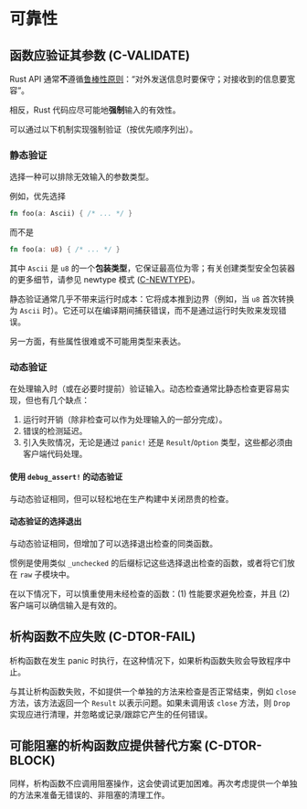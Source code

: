 # 可靠性

<a id="c-validate"></a>
## 函数应验证其参数 (C-VALIDATE)

Rust API 通常**不**遵循[鲁棒性原则]：“对外发送信息时要保守；对接收到的信息要宽容”。

[鲁棒性原则]: http://en.wikipedia.org/wiki/Robustness_principle

相反，Rust 代码应尽可能地**强制**输入的有效性。

可以通过以下机制实现强制验证（按优先顺序列出）。

### 静态验证

选择一种可以排除无效输入的参数类型。

例如，优先选择

```rust
fn foo(a: Ascii) { /* ... */ }
```

而不是

```rust
fn foo(a: u8) { /* ... */ }
```

其中 `Ascii` 是 `u8` 的一个**包装类型**，它保证最高位为零；有关创建类型安全包装器的更多细节，请参见 newtype 模式 ([C-NEWTYPE])。

静态验证通常几乎不带来运行时成本：它将成本推到边界（例如，当 `u8` 首次转换为 `Ascii` 时）。它还可以在编译期间捕获错误，而不是通过运行时失败来发现错误。

另一方面，有些属性很难或不可能用类型来表达。

[C-NEWTYPE]: type-safety.html#c-newtype

### 动态验证

在处理输入时（或在必要时提前）验证输入。动态检查通常比静态检查更容易实现，但也有几个缺点：

1. 运行时开销（除非检查可以作为处理输入的一部分完成）。
2. 错误的检测延迟。
3. 引入失败情况，无论是通过 `panic!` 还是 `Result`/`Option` 类型，这些都必须由客户端代码处理。

#### 使用 `debug_assert!` 的动态验证

与动态验证相同，但可以轻松地在生产构建中关闭昂贵的检查。

#### 动态验证的选择退出

与动态验证相同，但增加了可以选择退出检查的同类函数。

惯例是使用类似 `_unchecked` 的后缀标记这些选择退出检查的函数，或者将它们放在 `raw` 子模块中。

在以下情况下，可以慎重使用未经检查的函数：(1) 性能要求避免检查，并且 (2) 客户端可以确信输入是有效的。

<a id="c-dtor-fail"></a>
## 析构函数不应失败 (C-DTOR-FAIL)

析构函数在发生 panic 时执行，在这种情况下，如果析构函数失败会导致程序中止。

与其让析构函数失败，不如提供一个单独的方法来检查是否正常结束，例如 `close` 方法，该方法返回一个 `Result` 以表示问题。如果未调用该 `close` 方法，则 `Drop` 实现应进行清理，并忽略或记录/跟踪它产生的任何错误。

<a id="c-dtor-block"></a>
## 可能阻塞的析构函数应提供替代方案 (C-DTOR-BLOCK)

同样，析构函数不应调用阻塞操作，这会使调试更加困难。再次考虑提供一个单独的方法来准备无错误的、非阻塞的清理工作。